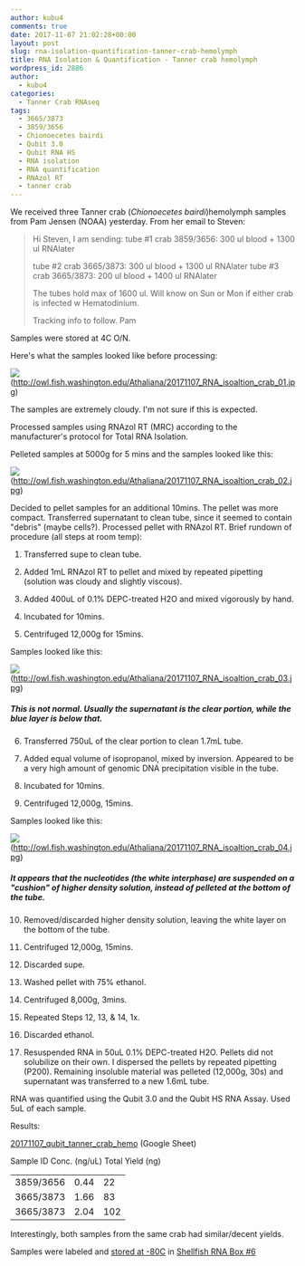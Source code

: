 ```yaml
---
author: kubu4
comments: true
date: 2017-11-07 21:02:28+00:00
layout: post
slug: rna-isolation-quantification-tanner-crab-hemolymph
title: RNA Isolation & Quantification - Tanner crab hemolymph
wordpress_id: 2886
author:
  - kubu4
categories:
  - Tanner Crab RNAseq
tags:
  - 3665/3873
  - 3859/3656
  - Chionoecetes bairdi
  - Qubit 3.0
  - Qubit RNA HS
  - RNA isolation
  - RNA quantification
  - RNAzol RT
  - tanner crab
---
```


We received three Tanner crab (_Chionoecetes bairdi_)hemolymph samples from Pam Jensen (NOAA) yesterday. From her email to Steven:



<blockquote>
  Hi Steven,
  I am sending:
  tube #1 crab 3859/3656: 300 ul blood + 1300 ul RNAlater​
  
  tube #2 crab 3665/3873: 300 ul blood + 1300 ul RNAlater
  ​tube #3 crab 3665/3873: 200 ul blood + 1400 ul RNAlater​
  
  The tubes hold max of 1600 ul. Will know on Sun or Mon if either crab is infected w Hematodinium.
  
  Tracking info to follow.
  Pam
</blockquote>



Samples were stored at 4C O/N.

Here's what the samples looked like before processing:

![](https://owl.fish.washington.edu/Athaliana/20171107_RNA_isoaltion_crab_01.jpg)(http://owl.fish.washington.edu/Athaliana/20171107_RNA_isoaltion_crab_01.jpg)

The samples are extremely cloudy. I'm not sure if this is expected.

Processed samples using RNAzol RT (MRC) according to the manufacturer's protocol for Total RNA Isolation.

Pelleted samples at 5000g for 5 mins and the samples looked like this:

![](https://owl.fish.washington.edu/Athaliana/20171107_RNA_isoaltion_crab_02.jpg)(http://owl.fish.washington.edu/Athaliana/20171107_RNA_isoaltion_crab_02.jpg)

Decided to pellet samples for an additional 10mins. The pellet was more compact. Transferred supernatant to clean tube, since it seemed to contain "debris" (maybe cells?). Processed pellet with RNAzol RT. Brief rundown of procedure (all steps at room temp):





  1. Transferred supe to clean tube.


  2. Added 1mL RNAzol RT to pellet and mixed by repeated pipetting (solution was cloudy and slightly viscous).


  3. Added 400uL of 0.1% DEPC-treated H2O and mixed vigorously by hand.


  4. Incubated for 10mins.


  5. Centrifuged 12,000g for 15mins.

Samples looked like this:

![](https://owl.fish.washington.edu/Athaliana/20171107_RNA_isoaltion_crab_03.jpg)(http://owl.fish.washington.edu/Athaliana/20171107_RNA_isoaltion_crab_03.jpg)



##### This is not normal. Usually the supernatant is the clear portion, while the blue layer is below that.



  6. Transferred 750uL of the clear portion to clean 1.7mL tube.



  7. Added equal volume of isopropanol, mixed by inversion. Appeared to be a very high amount of genomic DNA precipitation visible in the tube.


  8. Incubated for 10mins.


  9. Centrifuged 12,000g, 15mins.

Samples looked like this:

![](https://owl.fish.washington.edu/Athaliana/20171107_RNA_isoaltion_crab_04.jpg)(http://owl.fish.washington.edu/Athaliana/20171107_RNA_isoaltion_crab_04.jpg)



##### It appears that the nucleotides (the white interphase) are suspended on a "cushion" of higher density solution, instead of pelleted at the bottom of the tube.



  10. Removed/discarded higher density solution, leaving the white layer on the bottom of the tube.



  11. Centrifuged 12,000g, 15mins.


  12. Discarded supe.


  13. Washed pellet with 75% ethanol.


  14. Centrifuged 8,000g, 3mins.


  15. Repeated Steps 12, 13, & 14, 1x.


  16. Discarded ethanol.


  17. Resuspended RNA in 50uL 0.1% DEPC-treated H2O. Pellets did not solubilize on their own. I dispersed the pellets by repeated pipetting (P200). Remaining insoluble material was pelleted (12,000g, 30s) and supernatant was transferred to a new 1.6mL tube.





RNA was quantified using the Qubit 3.0 and the Qubit HS RNA Assay. Used 5uL of each sample.

Results:

[20171107_qubit_tanner_crab_hemo](https://docs.google.com/spreadsheets/d/17J011Qt7SQknVTkeoqVts349n-LNvFVPeeyuNNByLuE/edit?usp=sharing) (Google Sheet)

<table >

<tr >
  Sample ID
  Conc. (ng/uL)
  Total Yield (ng)
</tr>

<tbody >
<tr >
  
<td >3859/3656
</td>
  
<td >0.44
</td>
  
<td >22
</td>
</tr>
<tr >
  
<td >3665/3873
</td>
  
<td >1.66
</td>
  
<td >83
</td>
</tr>
<tr >
  
<td >3665/3873
</td>
  
<td >2.04
</td>
  
<td >102
</td>
</tr>
</tbody>
</table>

Interestingly, both samples from the same crab had similar/decent yields.

Samples were labeled and [stored at -80C](https://docs.google.com/spreadsheets/d/1Qsvz3QTURlPF_hX05BQxjom3484WuMfqQ1ILl9LEljU/edit?usp=sharing) in [Shellfish RNA Box #6](https://docs.google.com/spreadsheets/d/1ax6C-muxUTXxFEtfWdswBvueLhmxZzmwZcO2ur-0q-Q/edit?usp=sharing)
